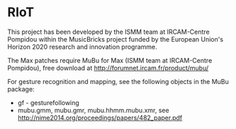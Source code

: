 # RIoT
This project has been developed by the ISMM team at IRCAM-Centre Pompidou within the MusicBricks project funded by the European Union's Horizon 2020 research and innovation programme.

The Max patches require MuBu for Max (ISMM team at IRCAM-Centre Pompidou),
free download at http://forumnet.ircam.fr/product/mubu/

For gesture recognition and mapping, see the following objects in the MuBu package:
- gf - gesturefollowing
- mubu.gmm, mubu.gmr, mubu.hhmm.mubu.xmr, see http://nime2014.org/proceedings/papers/482_paper.pdf
